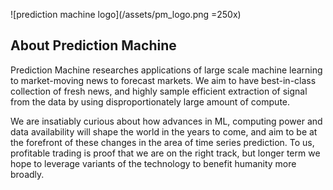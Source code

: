 ![prediction machine logo](/assets/pm_logo.png =250x)

## About Prediction Machine

Prediction Machine researches applications of large scale machine learning to
market-moving news to forecast markets. We aim to have best-in-class collection
of fresh news, and highly sample efficient extraction of signal from the data by
using disproportionately large amount of compute.

We are insatiably curious about how advances in ML, computing power and data
availability will shape the world in the years to come, and aim to be at the
forefront of these changes in the area of time series prediction. To us,
profitable trading is proof that we are on the right track, but longer term
we hope to leverage variants of the technology to benefit humanity more broadly.
